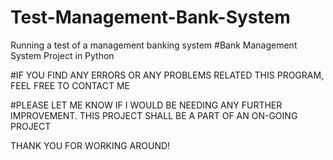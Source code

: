 # Test-Management-Bank-System
Running a test of a management banking system
#Bank Management System Project in Python


#IF YOU FIND ANY ERRORS OR ANY PROBLEMS RELATED THIS PROGRAM, FEEL FREE TO CONTACT ME


#PLEASE LET ME KNOW IF I WOULD BE NEEDING ANY FURTHER IMPROVEMENT. THIS PROJECT SHALL BE A PART OF AN ON-GOING PROJECT 




THANK YOU FOR WORKING AROUND!
